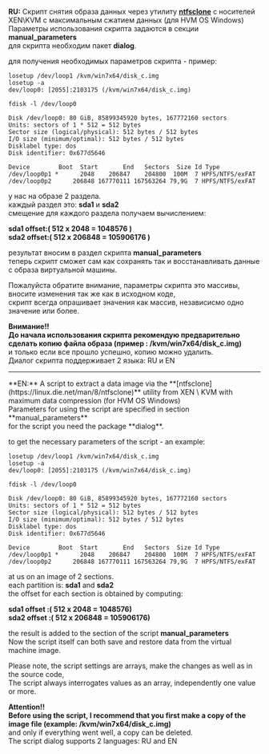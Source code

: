 **RU:** Скрипт снятия образа данных через утилиту **[ntfsclone](https://linux.die.net/man/8/ntfsclone)** с носителей XEN\KVM с максимальным сжатием данных (для HVM OS Windows)<br>
Параметры использования скрипта задаются в секции **manual_parameters**<br>
для скрипта необходим пакет **dialog**.

для получения необходимых параметров скрипта - пример:
```
losetup /dev/loop1 /kvm/win7x64/disk_c.img
losetup -a
dev/loop0: [2055]:2103175 (/kvm/win7x64/disk_c.img)
```

`fdisk -l /dev/loop0`

```
Disk /dev/loop0: 80 GiB, 85899345920 bytes, 167772160 sectors
Units: sectors of 1 * 512 = 512 bytes
Sector size (logical/physical): 512 bytes / 512 bytes
I/O size (minimum/optimal): 512 bytes / 512 bytes
Disklabel type: dos
Disk identifier: 0x677d5646
```

```
Device        Boot  Start       End   Sectors  Size Id Type
/dev/loop0p1 *      2048    206847    204800  100M  7 HPFS/NTFS/exFAT
/dev/loop0p2      206848 167770111 167563264 79,9G  7 HPFS/NTFS/exFAT
```

у нас на образе 2 раздела.<br>
каждый раздел это: **sda1** и **sda2**<br>
смещение для каждого раздела получаем вычислением:<br> 

**sda1 offset:( 512 х 2048 = 1048576 )**<br> 
**sda2 offset:( 512 x 206848 = 105906176 )**<br> 

результат вносим в раздел скрипта **manual_parameters**<br>
теперь скрипт сможет сам как сохранять так и восстанавливать данные с образа виртуальной машины.<br>

Пожалуйста обратите внимание, параметры скрипта это массивы, вносите изменения так же как в исходном коде,<br>
скрипт всегда опрашивает значения как массив, независисмо одно значение или более.<br>

**Внимание!!**<br> 
**До начала использования скрипта рекомендую предварительно сделать копию файла образа (пример : /kvm/win7x64/disk_c.img)**<br>
и только если все прошло успешно, копию можно удалить.<br>
Диалог скрипта поддерживает 2 языка: RU и EN<br>

<hr>
**EN:** A script to extract a data image via the  **[ntfsclone](https://linux.die.net/man/8/ntfsclone)** utility from XEN \ KVM with maximum data compression (for HVM OS Windows)<br>
Parameters for using the script are specified in section **manual_parameters**<br>
for the script you need the package **dialog**.

to get the necessary parameters of the script - an example:<br>
```
losetup /dev/loop1 /kvm/win7x64/disk_c.img
losetup -a
dev/loop0: [2055]:2103175 (/kvm/win7x64/disk_c.img)
```

`fdisk -l /dev/loop0`

```
Disk /dev/loop0: 80 GiB, 85899345920 bytes, 167772160 sectors
Units: sectors of 1 * 512 = 512 bytes
Sector size (logical/physical): 512 bytes / 512 bytes
I/O size (minimum/optimal): 512 bytes / 512 bytes
Disklabel type: dos
Disk identifier: 0x677d5646
```

```
Device        Boot  Start       End   Sectors  Size Id Type
/dev/loop0p1 *      2048    206847    204800  100M  7 HPFS/NTFS/exFAT
/dev/loop0p2      206848 167770111 167563264 79,9G  7 HPFS/NTFS/exFAT
```


at us on an image of 2 sections.<br>
each partition is: **sda1** and **sda2**<br>
the offset for each section is obtained by computing:<br>

**sda1 offset :( 512 x 2048 = 1048576)**<br>
**sda2 offset :( 512 x 206848 = 105906176)**<br>

the result is added to the section of the script **manual_parameters**<br>
Now the script itself can both save and restore data from the virtual machine image.<br>

Please note, the script settings are arrays, make the changes as well as in the source code, <br>
The script always interrogates values as an array, independently one value or more.<br>

**Attention!!**<br>
**Before using the script, I recommend that you first make a copy of the image file (example: /kvm/win7x64/disk_c.img)**<br>
and only if everything went well, a copy can be deleted.<br>
The script dialog supports 2 languages: RU and EN<br>